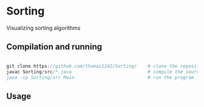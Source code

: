 # Sorting

Visualizing sorting algorithms

## Compilation and running

```javascript

git clone https://github.com/thomas1242/Sorting/    # clone the repository 
javac Sorting/src/*.java                            # compile the source code
java -cp Sorting/src Main                           # run the program

```

## Usage
